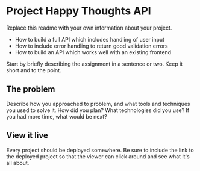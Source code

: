 # Project Happy Thoughts API

Replace this readme with your own information about your project.
- How to build a full API which includes handling of user input
- How to include error handling to return good validation errors
- How to build an API which works well with an existing frontend

Start by briefly describing the assignment in a sentence or two. Keep it short and to the point.

## The problem

Describe how you approached to problem, and what tools and techniques you used to solve it. How did you plan? What technologies did you use? If you had more time, what would be next?

## View it live

Every project should be deployed somewhere. Be sure to include the link to the deployed project so that the viewer can click around and see what it's all about.
